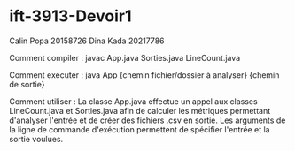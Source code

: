 # ift-3913-Devoir1

Calin Popa 20158726
Dina Kada 20217786

Comment compiler : 
	javac App.java Sorties.java LineCount.java

Comment exécuter :
	java App {chemin fichier/dossier à analyser} {chemin de sortie}

Comment utiliser :
	La classe App.java effectue un appel aux classes LineCount.java et Sorties.java afin de calculer les métriques permettant d'analyser l'entrée et de créer des fichiers .csv en sortie.
	Les arguments de la ligne de commande d'exécution permettent de spécifier l'entrée et la sortie voulues.
